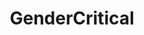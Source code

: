 ---
title: GenderCritical
crosslinks:
- autotldr
- asktransgender
- science
- GenderCriticalGuys
- Radical_Feminists
- Gender_Critical
- anarcha
- GenderCynical
- AskReddit
- TwoXChromosomes
- news
- changemyview
- traaaaaaannnnnnnnnns
- atheism
- AskFeminists
- socialism
- feminist_videos
- KotakuInAction
- MensRights
- RadFemMothering
---